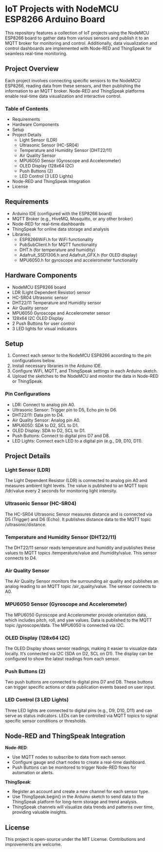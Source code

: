 # IoT Projects with NodeMCU ESP8266 Arduino Board

This repository features a collection of IoT projects using the NodeMCU ESP8266 board to gather data from various sensors and publish it to an MQTT broker for monitoring and control. Additionally, data visualization and control dashboards are implemented with Node-RED and ThingSpeak for seamless real-time monitoring.

## Project Overview

Each project involves connecting specific sensors to the NodeMCU ESP8266, reading data from these sensors, and then publishing the information to an MQTT broker. Node-RED and ThingSpeak platforms enable real-time data visualization and interactive control.

### Table of Contents

- Requirements
- Hardware Components
- Setup
- Project Details
  - Light Sensor (LDR)
  - Ultrasonic Sensor (HC-SR04)
  - Temperature and Humidity Sensor (DHT22/11)
  - Air Quality Sensor
  - MPU6050 Sensor (Gyroscope and Accelerometer)
  - OLED Display (128x64 I2C)
  - Push Buttons (2)
  - LED Control (3 LED Lights)
- Node-RED and ThingSpeak Integration
- License

## Requirements

- Arduino IDE (configured with the ESP8266 board)
- MQTT Broker (e.g., HiveMQ, Mosquitto, or any other broker)
- Node-RED for real-time dashboards
- ThingSpeak for online data storage and analysis
- Libraries:
  - ESP8266WiFi.h for WiFi functionality
  - PubSubClient.h for MQTT functionality
  - DHT.h (for temperature and humidity)
  - Adafruit_SSD1306.h and Adafruit_GFX.h (for OLED display)
  - MPU6050.h for gyroscope and accelerometer functionality

## Hardware Components

- NodeMCU ESP8266 board
- LDR (Light Dependent Resistor) sensor
- HC-SR04 Ultrasonic sensor
- DHT22/11 Temperature and Humidity sensor
- Air Quality sensor
- MPU6050 Gyroscope and Accelerometer sensor
- 128x64 I2C OLED Display
- 2 Push Buttons for user control
- 3 LED lights for visual indicators

## Setup

1. Connect each sensor to the NodeMCU ESP8266 according to the pin configurations below.
2. Install necessary libraries in the Arduino IDE.
3. Configure WiFi, MQTT, and ThingSpeak settings in each Arduino sketch.
4. Upload the sketches to the NodeMCU and monitor the data in Node-RED or ThingSpeak.

### Pin Configurations

- LDR: Connect to analog pin A0.
- Ultrasonic Sensor: Trigger pin to D5, Echo pin to D6.
- DHT22/11: Data pin to D4.
- Air Quality Sensor: Analog pin A0.
- MPU6050: SDA to D2, SCL to D1.
- OLED Display: SDA to D2, SCL to D1.
- Push Buttons: Connect to digital pins D7 and D8.
- LED Lights: Connect each LED to a digital pin (e.g., D9, D10, D11).

## Project Details

### Light Sensor (LDR)

The Light Dependent Resistor (LDR) is connected to analog pin A0 and measures ambient light levels. The value is published to an MQTT topic /ldr/value every 2 seconds for monitoring light intensity.

### Ultrasonic Sensor (HC-SR04)

The HC-SR04 Ultrasonic Sensor measures distance and is connected via D5 (Trigger) and D6 (Echo). It publishes distance data to the MQTT topic /ultrasonic/distance.

### Temperature and Humidity Sensor (DHT22/11)

The DHT22/11 sensor reads temperature and humidity and publishes these values to MQTT topics /temperature/value and /humidity/value. This sensor connects to D4.

### Air Quality Sensor

The Air Quality Sensor monitors the surrounding air quality and publishes an analog reading to an MQTT topic /air_quality/value. The sensor connects to A0.

### MPU6050 Sensor (Gyroscope and Accelerometer)

The MPU6050 Gyroscope and Accelerometer provide orientation data, which includes pitch, roll, and yaw values. Data is published to the MQTT topic /gyroscope/data. The MPU6050 is connected via I2C.

### OLED Display (128x64 I2C)

The OLED Display shows sensor readings, making it easier to visualize data locally. It’s connected via I2C (SDA on D2, SCL on D1). The display can be configured to show the latest readings from each sensor.

### Push Buttons (2)

Two push buttons are connected to digital pins D7 and D8. These buttons can trigger specific actions or data publication events based on user input.

### LED Control (3 LED Lights)

Three LED lights are connected to digital pins (e.g., D9, D10, D11) and can serve as status indicators. LEDs can be controlled via MQTT topics to signal specific sensor conditions or thresholds.

## Node-RED and ThingSpeak Integration

**Node-RED**:

- Use MQTT nodes to subscribe to data from each sensor.
- Configure gauge and chart nodes to create a real-time dashboard.
- Push Buttons can be monitored to trigger Node-RED flows for automation or alerts.

**ThingSpeak**:

- Register an account and create a new channel for each sensor type.
- Use ThingSpeak.begin() in the Arduino sketch to send data to the ThingSpeak platform for long-term storage and trend analysis.
- ThingSpeak channels will visualize data trends and patterns over time, providing valuable insights.

## License

This project is open-source under the MIT License. Contributions and improvements are welcome.
